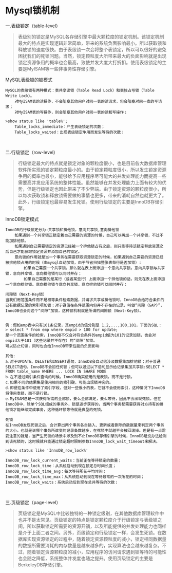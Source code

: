 # Mysql锁机制

一.表级锁定（table-level）

>表级别的锁定是MySQL各存储引擎中最大颗粒度的锁定机制。该锁定机制最大的特点是实现逻辑非常简单，带来的系统负面影响最小。所以获取锁和释放锁的速度很快。由于表级锁一次会将整个表锁定，所以可以很好的避免困扰我们的死锁问题。当然，锁定颗粒度大所带来最大的负面影响就是出现锁定资源争用的概率也会最高，致使并发大度大打折扣。使用表级锁定的主要是MyISAM等一些非事务性存储引擎。


MySQL表级锁的锁模式

```
MySQL的表级锁有两种模式：表共享读锁（Table Read Lock）和表独占写锁（Table Write Lock）。
    对MyISAM表的读操作，不会阻塞其他用户对同一表的读请求，但会阻塞对同一表的写请求；
    对MyISAM表的写操作，则会阻塞其他用户对同一表的读和写操作；

>show status like 'table%';
    Table_locks_immediate：产生表级锁定的次数；
    Table_locks_waited：出现表级锁定争用而发生等待的次数；
```

<br>

二.行级锁定（row-level）

>行级锁定最大的特点就是锁定对象的颗粒度很小，也是目前各大数据库管理软件所实现的锁定颗粒度最小的。由于锁定颗粒度很小，所以发生锁定资源争用的概率也最小，能够给予应用程序尽可能大的并发处理能力而提高一些需要高并发应用系统的整体性能。虽然能够在并发处理能力上面有较大的优势，但是行级锁定也因此带来了不少弊端。由于锁定资源的颗粒度很小，所以每次获取锁和释放锁需要做的事情也更多，带来的消耗自然也就更大了。此外，行级锁定也最容易发生死锁。使用行级锁定的主要是InnoDB存储引擎。


InnoDB锁定模式

```
InnoDB的行级锁定分为:共享锁和排他锁，意向共享锁,意向排他锁
    如果遇到一个共享锁正锁定着自己需要的资源的时候，自己可以再加一个共享锁，不过不能加排他锁。
    如果遇到自己需要锁定的资源已经被一个排他锁占有之后，则只能等待该锁定释放资源之后自己才能获取锁定资源并添加自己的锁定。
    意向锁的作用就是当一个事务在需要获取资源锁定的时候，如果遇到自己需要的资源已经被排他锁占用的时候（由mysql自动加锁，由于节省扫描整张表每行是否加锁）:
        如果自己需要一个共享锁，那么就在表上面添加一个意向共享锁。意向共享锁与共享锁，意向共享锁，意向排他锁可以同时并存；
        如果自己需要的是某行（或者某些行）上面添加一个排他锁的话，则先在表上面添加一个意向排他锁。意向排他锁与意向共享锁，意向排他锁可以同时并存；
```

```
间隙锁（Next-Key锁）
当我们用范围条件而不是相等条件检索数据，并请求共享或排他锁时，InnoDB会给符合条件的已有数据记录的索引项加锁；对于键值在条件范围内但并不存在的记录，叫做“间隙（GAP)”，InnoDB也会对这个“间隙”加锁，这种锁机制就是所谓的间隙锁（Next-Key锁）。


例：假如emp表中只有101条记录，其empid的值分别是 1,2,...,100,101，下面的SQL：
> select * from emp where empid > 100 for update;
是一个范围条件的检索，InnoDB不仅会对符合条件的empid值为101的记录加锁，也会对empid大于101（这些记录并不存在）的“间隙”加锁。
可以防止幻读，同时也会给InnoDB带来性能的负面影响
```

```
其他:
a.对于UPDATE、DELETE和INSERT语句，InnoDB会自动给涉及数据集加排他锁；对于普通SELECT语句，InnoDB不会加任何锁；但可以通过以下语句显示给记录集加共享锁:SELECT * FROM table_name WHERE ... LOCK IN SHARE MODE
b.在不通过索引条件查询的时候，InnoDB确实使用的是表锁，而不是行锁。
c.如果不同的结果集是使用相同的索引键，可能出现锁冲突的。
d.即便在条件中使用了索引字段，但对一些很小的表，它就不会使用索引，这种情况下InnoDB将使用表锁，而不是行锁。
e.MyISAM总是一次获得所需的全部锁，要么全部满足，要么等待，因此不会出现死锁。但在InnoDB中，除单个SQL组成的事务外，锁是逐步获得的，当两个事务都需要获得对方持有的排他锁才能继续完成事务，这种循环锁等待就是典型的死锁。
```

```
死锁
在InnoDB发现死锁之后，会计算出两个事务各自插入、更新或者删除的数据量来判定两个事务的大小。也就是说哪个事务所改变的记录条数越多，在死锁中就越不会被回滚掉。但是有一点需要注意的就是，当产生死锁的场景中涉及到不止InnoDB存储引擎的时候，InnoDB是没办法检测到该死锁的，这时候就只能通过锁定超时限制参数InnoDB_lock_wait_timeout来解决。
```

```
>show status like 'InnoDB_row_lock%'

InnoDB_row_lock_current_waits：当前正在等待锁定的数量；
InnoDB_row_lock_time：从系统启动到现在锁定总时间长度；
InnoDB_row_lock_time_avg：每次等待所花平均时间；
InnoDB_row_lock_time_max：从系统启动到现在等待最常的一次所花的时间；
InnoDB_row_lock_waits：系统启动后到现在总共等待的次数；
```

<br>

三.页级锁定（page-level）

>页级锁定是MySQL中比较独特的一种锁定级别，在其他数据库管理软件中也并不是太常见。页级锁定的特点是锁定颗粒度介于行级锁定与表级锁之间，所以获取锁定所需要的资源开销，以及所能提供的并发处理能力也同样是介于上面二者之间。另外，页级锁定和行级锁定一样，会发生死锁。在数据库实现资源锁定的过程中，随着锁定资源颗粒度的减小，锁定相同数据量的数据所需要消耗的内存数量是越来越多的，实现算法也会越来越复杂。不过，随着锁定资源颗粒度的减小，应用程序的访问请求遇到锁等待的可能性也会随之降低，系统整体并发度也随之提升。使用页级锁定的主要是BerkeleyDB存储引擎。